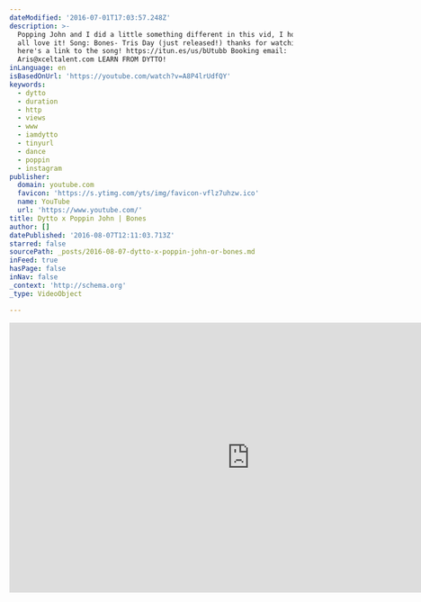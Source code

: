 ```yaml
---
dateModified: '2016-07-01T17:03:57.248Z'
description: >-
  Popping John and I did a little something different in this vid, I hope you
  all love it! Song: Bones- Tris Day (just released!) thanks for watching xoxo
  here's a link to the song! https://itun.es/us/bUtubb Booking email:
  Aris@xceltalent.com LEARN FROM DYTTO!
inLanguage: en
isBasedOnUrl: 'https://youtube.com/watch?v=A8P4lrUdfQY'
keywords:
  - dytto
  - duration
  - http
  - views
  - www
  - iamdytto
  - tinyurl
  - dance
  - poppin
  - instagram
publisher:
  domain: youtube.com
  favicon: 'https://s.ytimg.com/yts/img/favicon-vflz7uhzw.ico'
  name: YouTube
  url: 'https://www.youtube.com/'
title: Dytto x Poppin John | Bones
author: []
datePublished: '2016-08-07T12:11:03.713Z'
starred: false
sourcePath: _posts/2016-08-07-dytto-x-poppin-john-or-bones.md
inFeed: true
hasPage: false
inNav: false
_context: 'http://schema.org'
_type: VideoObject

---
```

<iframe src="https://cdn.embedly.com/widgets/media.html?src=https%3A%2F%2Fwww.youtube.com%2Fembed%2FA8P4lrUdfQY%3Ffeature%3Doembed&amp;url=http%3A%2F%2Fwww.youtube.com%2Fwatch%3Fv%3DA8P4lrUdfQY&amp;image=https%3A%2F%2Fi.ytimg.com%2Fvi%2FA8P4lrUdfQY%2Fhqdefault.jpg&amp;key=b7d04c9b404c499eba89ee7072e1c4f7&amp;type=text%2Fhtml&amp;schema=youtube" width="854" height="480" scrolling="no" frameborder="0" allowfullscreen="" style=""></iframe>